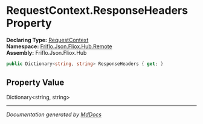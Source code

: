 ﻿<!--  
  <auto-generated>   
    The contents of this file were generated by a tool.  
    Changes to this file may be list if the file is regenerated  
  </auto-generated>   
-->

# RequestContext.ResponseHeaders Property

**Declaring Type:** [RequestContext](../index.md)  
**Namespace:** [Friflo.Json.Fliox.Hub.Remote](../../index.md)  
**Assembly:** Friflo.Json.Fliox.Hub

```csharp
public Dictionary<string, string> ResponseHeaders { get; }
```

## Property Value

Dictionary\<string, string\>

___

*Documentation generated by [MdDocs](https://github.com/ap0llo/mddocs)*
